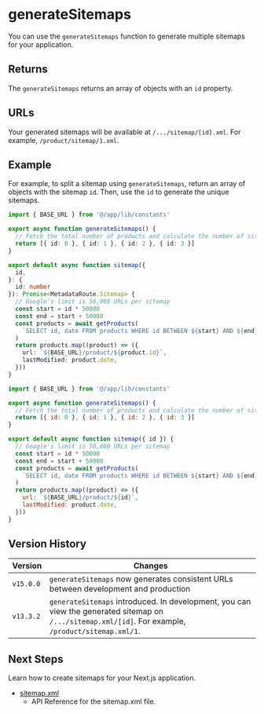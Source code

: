 # generateSitemaps

You can use the `generateSitemaps` function to generate multiple sitemaps for your application.

## Returns

The `generateSitemaps` returns an array of objects with an `id` property.

## URLs

Your generated sitemaps will be available at `/.../sitemap/[id].xml`. For example, `/product/sitemap/1.xml`.

## Example

For example, to split a sitemap using `generateSitemaps`, return an array of objects with the sitemap `id`. Then, use the `id` to generate the unique sitemaps.

```ts filename="app/product/sitemap.ts" switcher
import { BASE_URL } from '@/app/lib/constants'

export async function generateSitemaps() {
  // Fetch the total number of products and calculate the number of sitemaps needed
  return [{ id: 0 }, { id: 1 }, { id: 2 }, { id: 3 }]
}

export default async function sitemap({
  id,
}: {
  id: number
}): Promise<MetadataRoute.Sitemap> {
  // Google's limit is 50,000 URLs per sitemap
  const start = id * 50000
  const end = start + 50000
  const products = await getProducts(
    `SELECT id, date FROM products WHERE id BETWEEN ${start} AND ${end}`
  )
  return products.map((product) => ({
    url: `${BASE_URL}/product/${product.id}`,
    lastModified: product.date,
  }))
}
```

```js filename="app/product/sitemap.js" switcher
import { BASE_URL } from '@/app/lib/constants'

export async function generateSitemaps() {
  // Fetch the total number of products and calculate the number of sitemaps needed
  return [{ id: 0 }, { id: 1 }, { id: 2 }, { id: 3 }]
}

export default async function sitemap({ id }) {
  // Google's limit is 50,000 URLs per sitemap
  const start = id * 50000
  const end = start + 50000
  const products = await getProducts(
    `SELECT id, date FROM products WHERE id BETWEEN ${start} AND ${end}`
  )
  return products.map((product) => ({
    url: `${BASE_URL}/product/${id}`,
    lastModified: product.date,
  }))
}
```

## Version History

| Version   | Changes                                                                                                                                              |
| --------- | ---------------------------------------------------------------------------------------------------------------------------------------------------- |
| `v15.0.0` | `generateSitemaps` now generates consistent URLs between development and production                                                                  |
| `v13.3.2` | `generateSitemaps` introduced. In development, you can view the generated sitemap on `/.../sitemap.xml/[id]`. For example, `/product/sitemap.xml/1`. |

## Next Steps

Learn how to create sitemaps for your Next.js application.

- [sitemap.xml](/docs/app/api-reference/file-conventions/metadata/sitemap.md)
  - API Reference for the sitemap.xml file.
